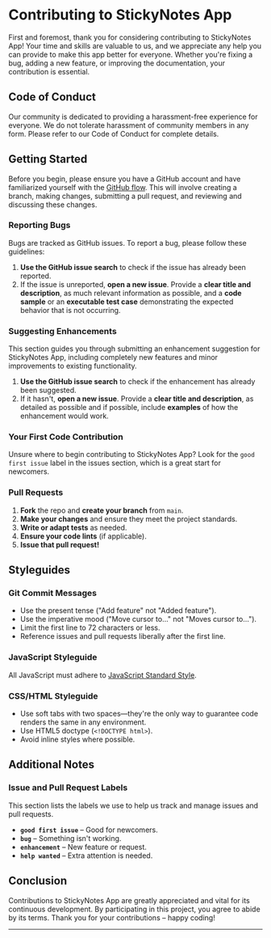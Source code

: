 # Contributing to StickyNotes App

First and foremost, thank you for considering contributing to StickyNotes App! Your time and skills are valuable to us, and we appreciate any help you can provide to make this app better for everyone. Whether you're fixing a bug, adding a new feature, or improving the documentation, your contribution is essential.

## Code of Conduct

Our community is dedicated to providing a harassment-free experience for everyone. We do not tolerate harassment of community members in any form. Please refer to our Code of Conduct for complete details.

## Getting Started

Before you begin, please ensure you have a GitHub account and have familiarized yourself with the [GitHub flow](https://guides.github.com/introduction/flow/). This will involve creating a branch, making changes, submitting a pull request, and reviewing and discussing these changes.

### Reporting Bugs

Bugs are tracked as GitHub issues. To report a bug, please follow these guidelines:

1. **Use the GitHub issue search** to check if the issue has already been reported.
2. If the issue is unreported, **open a new issue**. Provide a **clear title and description**, as much relevant information as possible, and a **code sample** or an **executable test case** demonstrating the expected behavior that is not occurring.

### Suggesting Enhancements

This section guides you through submitting an enhancement suggestion for StickyNotes App, including completely new features and minor improvements to existing functionality.

1. **Use the GitHub issue search** to check if the enhancement has already been suggested.
2. If it hasn't, **open a new issue**. Provide a **clear title and description**, as detailed as possible and if possible, include **examples** of how the enhancement would work.

### Your First Code Contribution

Unsure where to begin contributing to StickyNotes App? Look for the `good first issue` label in the issues section, which is a great start for newcomers.

### Pull Requests

1. **Fork** the repo and **create your branch** from `main`.
2. **Make your changes** and ensure they meet the project standards.
3. **Write or adapt tests** as needed.
4. **Ensure your code lints** (if applicable).
5. **Issue that pull request!**

## Styleguides

### Git Commit Messages

- Use the present tense ("Add feature" not "Added feature").
- Use the imperative mood ("Move cursor to..." not "Moves cursor to...").
- Limit the first line to 72 characters or less.
- Reference issues and pull requests liberally after the first line.

### JavaScript Styleguide

All JavaScript must adhere to [JavaScript Standard Style](https://standardjs.com/).

### CSS/HTML Styleguide

- Use soft tabs with two spaces—they're the only way to guarantee code renders the same in any environment.
- Use HTML5 doctype (`<!DOCTYPE html>`).
- Avoid inline styles where possible.

## Additional Notes

### Issue and Pull Request Labels

This section lists the labels we use to help us track and manage issues and pull requests.

- **`good first issue`** – Good for newcomers.
- **`bug`** – Something isn't working.
- **`enhancement`** – New feature or request.
- **`help wanted`** – Extra attention is needed.

## Conclusion

Contributions to StickyNotes App are greatly appreciated and vital for its continuous development. By participating in this project, you agree to abide by its terms. Thank you for your contributions – happy coding!

---
